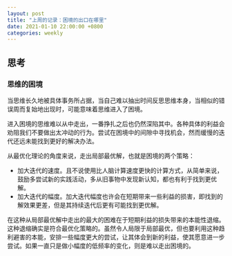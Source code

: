 ```yaml
---
layout: post
title: "上周的记录：困境的出口在哪里"
date: 2021-01-10 22:00:00 +0800
categories: weekly
---
```


## 思考

### 思维的困境

当思维长久地被具体事务所占据，当自己难以抽出时间反思思维本身，当相似的错误周而复始地出现时，可能意味着思维进入了困境。

进入困境的思维难以从中走出，一番挣扎之后也仍然深陷其中。各种具体的利益会劝阻我们不要做出太冲动的行为。尝试在困境中的间隙中寻找机会，然而缓慢的迭代还远未能找到更好的解决办法。

从最优化理论的角度来说，走出局部最优解，也就是困境的两个策略：

- 加大迭代的速度。且不说使用比人脑计算速度更快的计算方式，从简单来说，鼓励多尝试新的实践活动，多从旧事物中发现新认知，都也有利于找到更优解。
- 加大迭代的幅度。加大迭代幅度也许会在短期带来一些利益的损害，即找到的解效果更差，但是其持续迭代后更有可能找到更优解。

在这种从局部最优解中走出的最大的困难在于短期利益的损失带来的本能性退缩。这种退缩确实是符合最优化策略的。虽然令人局限于局部最优，但也要利用这种趋利避害的本能，安排一些幅度更大的尝试，让其体会到新的利益，使其愿意进一步尝试。如果一直只是做小幅度的低频率的变化，则是难以走出困境的。
